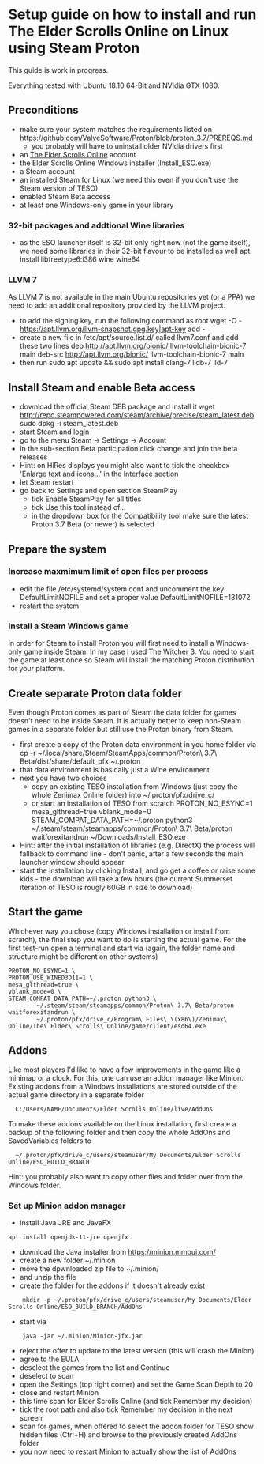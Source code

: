 # Setup guide on how to install and run The Elder Scrolls Online on Linux using Steam Proton

This guide is work in progress.

Everything tested with Ubuntu 18.10 64-Bit and NVidia GTX 1080.

## Preconditions
- make sure your system matches the requirements listed on https://github.com/ValveSoftware/Proton/blob/proton_3.7/PREREQS.md
  - you probably will have to uninstall older NVidia drivers first
- an [The Elder Scrolls Online](https://www.elderscrollsonline.com) account
- the Elder Scrolls Online Windows installer (Install_ESO.exe)
- a Steam account
- an installed Steam for Linux (we need this even if you don't use the Steam version of TESO)
- enabled Steam Beta access
- at least one Windows-only game in your library

### 32-bit packages and addtional Wine libraries
- as the ESO launcher itself is 32-bit only right now (not the game itself), we need some libraries in their 32-bit flavour to be installed as well
	apt install libfreetype6:i386 wine wine64

### LLVM 7
As LLVM 7 is not available in the main Ubuntu repositories yet (or a PPA) we need to add an additional repository provided by the LLVM project.
- to add the signing key, run the following command as root
      wget -O - https://apt.llvm.org/llvm-snapshot.gpg.key|apt-key add -
- create a new file in /etc/apt/source.list.d/ called llvm7.conf and add these two lines
      deb http://apt.llvm.org/bionic/ llvm-toolchain-bionic-7 main
      deb-src http://apt.llvm.org/bionic/ llvm-toolchain-bionic-7 main
- then run
      sudo apt update && sudo apt install clang-7 lldb-7 lld-7

## Install Steam and enable Beta access
- download the official Steam DEB package and install it
      wget http://repo.steampowered.com/steam/archive/precise/steam_latest.deb
      sudo dpkg -i steam_latest.deb
- start Steam and login
- go to the menu Steam -> Settings -> Account
- in the sub-section Beta participation click change and join the beta releases
- Hint: on HiRes displays you might also want to tick the checkbox 'Enlarge text and icons...' in the Interface section
- let Steam restart
- go back to Settings and open section SteamPlay
  - tick Enable SteamPlay for all titles
  - tick Use this tool instead of...
  - in the dropdown box for the Compatibility tool make sure the latest Proton 3.7 Beta (or newer) is selected

## Prepare the system
### Increase maxmimum limit of open files per process
- edit the file /etc/systemd/system.conf and uncomment the key DefaultLimitNOFILE and set a proper value
      DefaultLimitNOFILE=131072
- restart the system

### Install a Steam Windows game
In order for Steam to install Proton you will first need to install a Windows-only game inside Steam. 
In my case I used The Witcher 3. You need to start the game at least once so Steam will install the matching Proton distribution for your platform.

## Create separate Proton data folder
Even though Proton comes as part of Steam the data folder for games doesn't need to be inside Steam.
It is actually better to keep non-Steam games in a separate folder but still use the Proton binary from Steam.

- first create a copy of the Proton data environment in you home folder via
      cp -r ~/.local/share/Steam/SteamApps/common/Proton\ 3.7\ Beta/dist/share/default_pfx ~/.proton
- that data environment is basically just a Wine environment
- next you have two choices
  - copy an existing TESO installation from Windows (just copy the whole Zenimax Online folder) into
        ~/.proton/pfx/drive_c/
  - or start an installation of TESO from scratch
	PROTON_NO_ESYNC=1 mesa_glthread=true vblank_mode=0 STEAM_COMPAT_DATA_PATH=~/.proton python3 ~/.steam/steam/steamapps/common/Proton\ 3.7\ Beta/proton waitforexitandrun ~/Downloads/Install_ESO.exe
- Hint: after the initial installation of libraries (e.g. DirectX) the process will fallback to command line - don't panic, after a few seconds the main launcher window should appear
- start the installation by clicking Install, and go get a coffee or raise some kids - the download will take a few hours (the current Summerset iteration of TESO is rougly 60GB in size to download)

## Start the game
Whichever way you chose (copy Windows installation or install from scratch), the final step you want to do is starting the actual game.
For the first test-run open a terminal and start via (again, the folder name and structure might be different on other systems)

```
PROTON_NO_ESYNC=1 \
PROTON_USE_WINED3D11=1 \
mesa_glthread=true \
vblank_mode=0 \
STEAM_COMPAT_DATA_PATH=~/.proton python3 \
        ~/.steam/steam/steamapps/common/Proton\ 3.7\ Beta/proton waitforexitandrun \
        ~/.proton/pfx/drive_c/Program\ Files\ \(x86\)/Zenimax\ Online/The\ Elder\ Scrolls\ Online/game/client/eso64.exe
```

## Addons
Like most players I'd like to have a few improvements in the game like a minimap or a clock. For this, one can use an addon manager like Minion.
Existing addons from a Windows installations are stored outside of the actual game directory in a separate folder

      C:/Users/NAME/Documents/Elder Scrolls Online/live/AddOns

To make these addons available on the Linux installation, first create a backup of the following folder and then copy the whole AddOns and SavedVariables folders to

      ~/.proton/pfx/drive_c/users/steamuser/My Documents/Elder Scrolls Online/ESO_BUILD_BRANCH

Hint: you probably also want to copy other files and folder over from the Windows folder.

### Set up Minion addon manager
- install Java JRE and JavaFX
```
apt install openjdk-11-jre openjfx
```
- download the Java installer from https://minion.mmoui.com/
- create a new folder ~/.minion
- move the dpwnloaded zip file to ~/.minion/
- and unzip the file
- create the folder for the addons if it doesn't already exist
``` 
    mkdir -p ~/.proton/pfx/drive_c/users/steamuser/My Documents/Elder Scrolls Online/ESO_BUILD_BRANCH/AddOns
```
- start via
```
    java -jar ~/.minion/Minion-jfx.jar
```
- reject the offer to update to the latest version (this will crash the Minion)
- agree to the EULA
- deselect the games from the list and Continue
- deselect to scan 
- open the Settings (top right corner) and set the Game Scan Depth to 20
- close and restart Minion
- this time scan for Elder Scrolls Online (and tick Remember my decision)
- tick the root path and also tick Remember my decision in the next screen
- scan for games, when offered to select the addon folder for TESO show hidden files (Ctrl+H) and browse to the previously created AddOns folder
- you now need to restart Minion to actually show the list of AddOns

